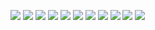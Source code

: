 ![](/img/proofs-from-the-book-060.jpg)
![](/img/proofs-from-the-book-062.jpg)
![](/img/proofs-from-the-book-063.jpg)
![](/img/proofs-from-the-book-064.jpg)
![](/img/proofs-from-the-book-065.jpg)
![](/img/proofs-from-the-book-066.jpg)
![](/img/proofs-from-the-book-067.jpg)
![](/img/proofs-from-the-book-068.jpg)
![](/img/proofs-from-the-book-069.jpg)
![](/img/proofs-from-the-book-070.jpg)
![](/img/proofs-from-the-book-071.jpg)
